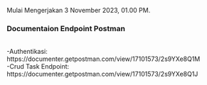 Mulai Mengerjakan 3 November 2023, 01.00 PM. 

<h3>Documentaion Endpoint Postman</h3> <br />
-Authentikasi: https://documenter.getpostman.com/view/17101573/2s9YXe8Q1M <br />
-Crud Task Endpoint: https://documenter.getpostman.com/view/17101573/2s9YXe8Q1J
